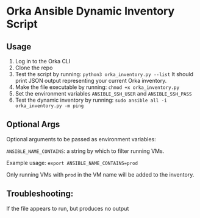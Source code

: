 # Orka Ansible Dynamic Inventory Script

## Usage
1. Log in to the Orka CLI
2. Clone the repo
3. Test the script by running: `python3 orka_inventory.py --list`
It should print JSON output representing your current Orka inventory.
4. Make the file executable by running: `chmod +x orka_inventory.py`
5. Set the environment variables `ANSIBLE_SSH_USER` and `ANSIBLE_SSH_PASS`
6. Test the dynamic inventory by running: `sudo ansible all -i orka_inventory.py -m ping`

## Optional Args
Optional arguments to be passed as environment variables:

`ANSIBLE_NAME_CONTAINS`: a string by which to filter running VMs. 

Example usage:
`export ANSIBLE_NAME_CONTAINS=prod`

Only running VMs with `prod` in the VM name will be added to the inventory.

## Troubleshooting:
If the file appears to run, but produces no output
